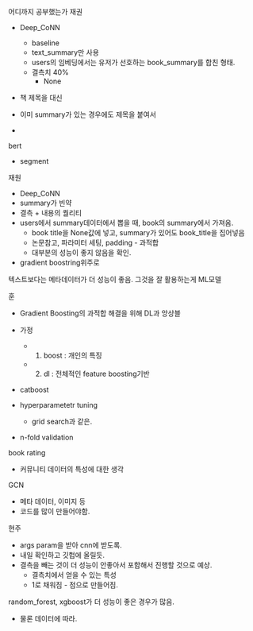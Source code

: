 
어디까지 공부했는가
재권
- Deep_CoNN
	- baseline
	- text_summary만 사용
	- users의 임베딩에서는 유저가 선호하는 book_summary를 합친 형태.
	- 결측치 40%
		- None

- 책 제목을 대신 
- 이미 summary가 있는 경우에도 제목을 붙여서
- 
bert
- segment

재원
- Deep_CoNN
- summary가 빈약
- 결측 + 내용의 퀄리티
- users에서 summary데이터에서 뽑을 때, book의 summary에서 가져옴.
	- book title을 None값에 넣고, summary가 있어도 book_title을 집어넣음
	- 논문참고, 파라미터 세팅, padding - 과적합
	- 대부분의 성능이 좋지 않음을 확인.
- gradient boostring위주로

텍스트보다는 메타데이터가 더 성능이 좋음.
그것을 잘 활용하는게 ML모델


훈
- Gradient Boosting의 과적합 해결을 위해 DL과 앙상블

- 가정
	- 1. boost : 개인의 특징
	- 2. dl : 전체적인 feature
 boosting기반
 - catboost
 - hyperparametetr tuning
	 - grid search과 같은.
 - n-fold validation

book rating
- 커뮤니티 데이터의 특성에 대한 생각

GCN
- 메타 데이터, 이미지 등
- 코드를 많이 만들어야함.

현주
- args param을 받아 cnn에 받도록.
- 내일 확인하고 깃헙에 올릴듯.
- 결측을 빼는 것이 더 성능이 안좋아서 포함해서 진행할 것으로 예상.
	- 결측치에서 얻을 수 있는 특성
	- 1로 채워짐 - 점으로 만들어짐.


random_forest, xgboost가 더 성능이 좋은 경우가 많음.
- 물론 데이터에 따라.



